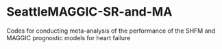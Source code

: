 # SeattleMAGGIC-SR-and-MA
Codes for conducting meta-analysis of the performance of the SHFM and MAGGIC prognostic models for heart failure
